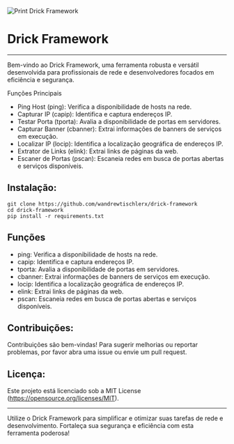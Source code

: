 
<img src="https://i.ibb.co/9TJrmKr/1.png" alt="Print Drick Framework">

<h1>Drick Framework</h1>

---

Bem-vindo ao Drick Framework, uma ferramenta robusta e versátil desenvolvida para profissionais de rede e desenvolvedores focados em eficiência e segurança.

Funções Principais

- Ping Host (ping): Verifica a disponibilidade de hosts na rede.
- Capturar IP (capip): Identifica e captura endereços IP.
- Testar Porta (tporta): Avalia a disponibilidade de portas em servidores.
- Capturar Banner (cbanner): Extrai informações de banners de serviços em execução.
- Localizar IP (locip): Identifica a localização geográfica de endereços IP.
- Extrator de Links (elink): Extrai links de páginas da web.
- Escaner de Portas (pscan): Escaneia redes em busca de portas abertas e serviços disponíveis.

<h2>Instalação:</h2>

```
git clone https://github.com/wandrewtischlerx/drick-framework
cd drick-framework
pip install -r requirements.txt
```

<h2>Funções</h2>

   - ping: Verifica a disponibilidade de hosts na rede.
   - capip: Identifica e captura endereços IP.
   - tporta: Avalia a disponibilidade de portas em servidores.
   - cbanner: Extrai informações de banners de serviços em execução.
   - locip: Identifica a localização geográfica de endereços IP.
   - elink: Extrai links de páginas da web.
   - pscan: Escaneia redes em busca de portas abertas e serviços disponíveis.

<h2>Contribuições:</h2>

Contribuições são bem-vindas! Para sugerir melhorias ou reportar problemas, por favor abra uma issue ou envie um pull request.

<h2>Licença:</h2>

Este projeto está licenciado sob a MIT License (https://opensource.org/licenses/MIT).

---

Utilize o Drick Framework para simplificar e otimizar suas tarefas de rede e desenvolvimento. Fortaleça sua segurança e eficiência com esta ferramenta poderosa!


